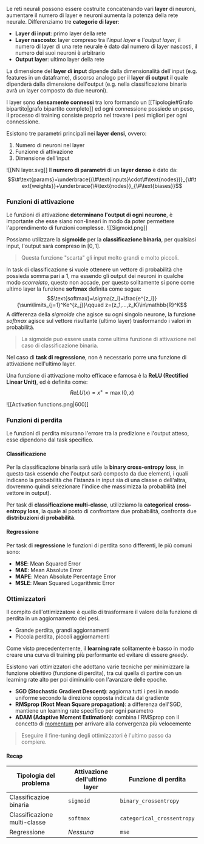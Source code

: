 Le reti neurali possono essere costruite concatenando vari **layer** di neuroni, aumentare il numero di layer e neuroni aumenta la potenza della rete neurale.
Differenziamo tre **categorie di layer**:
- **Layer di input**: primo layer della rete
- **Layer nascosto**: layer compreso tra l'_input layer_ e l'_output layer_, il numero di layer di una rete neurale è dato dal numero di layer nascosti, il numero dei suoi neuroni è arbitrario
- **Output layer**: ultimo layer della rete


La dimensione del **layer di input** dipende dalla dimensionalità dell'input (e.g. features in un dataframe), discorso analogo per il **layer di output** il quale dipenderà dalla dimensione dell'output (e.g. nella classificazione binaria avrà un layer composto da due neuroni).

I layer sono **densamente connessi** tra loro formando un [[Tipologie#Grafo bipartito|grafo bipartito completo]] ed ogni connessione possiede un peso, il processo di training consiste proprio nel trovare i pesi migliori per ogni connessione.

Esistono tre parametri principali nei **layer densi**, ovvero:
1. Numero di neuroni nel layer
2. Funzione di attivazione
3. Dimensione dell'input

![[NN layer.svg]]
Il **numero di parametri** di un **layer denso** è dato da:
$$\#\text{params}=\underbrace{(\#\text{inputs}\cdot\#\text{nodes})}_{\#\text{weights}}+\underbrace{\#\text{nodes}}_{\#\text{biases}}$$

### Funzioni di attivazione
Le funzioni di attivazione **determinano l'output di ogni neurone**, è importante che esse siano non-lineari in modo da poter permettere l'apprendimento di funzioni complesse.
![[Sigmoid.png]]

Possiamo utilizzare la **sigmoide** per la **classificazione binaria**, per qualsiasi input, l'output sarà compreso in $[0,1]$.
>Questa funzione "scarta" gli input molto grandi e molto piccoli.

In task di classificazione si vuole ottenere un vettore di probabilità che possieda somma pari a $1$, ma essendo gli output dei neuroni in qualche modo _scorrelato_, questo non accade, per questo solitamente si pone come ultimo layer la funzione **softmax** definita come segue:
$$\text{softmax}=\sigma(z_i)=\frac{e^{z_i}}{\sum\limits_{j=1}^Ke^{z_j}}\qquad z=(z_1,...,z_K)\in\mathbb{R}^K$$
A differenza della _sigmoide_ che agisce su ogni singolo neurone, la funzione _softmax_ agisce sul vettore risultante (ultimo layer) trasformando i valori in probabilità.
>La sigmoide può essere usata come ultima funzione di attivazione nel caso di classificazione binaria.

Nel caso di **task di regressione**, non è necessario porre una funzione di attivazione nell'ultimo layer.

Una funzione di attivazione molto efficace e famosa è la **ReLU (Rectified Linear Unit)**, ed è definita come:
$$ReLU(x)=x^+=\max(0,x)$$

![[Activation functions.png|600]]

### Funzioni di perdita
Le funzioni di perdita misurano l'errore tra la predizione e l'output atteso, esse dipendono dal task specifico.

#### Classificazione
Per la classificazione binaria sarà utile la **binary cross-entropy loss**, in questo task essendo che l'output sarà composto da due elementi, i quali indicano la probabilità che l'istanza in input sia di una classe o dell'altra, dovremmo quindi selezionare l'indice che massimizza la probabilità (nel vettore in output).

Per task di **classificazione multi-classe**, utilizziamo la **categorical cross-entropy loss**, la quale al posto di confrontare due probabilità, confronta due **distribuzioni di probabilità**.

#### Regressione
Per task di **regressione** le funzioni di perdita sono differenti, le più comuni sono:
- **MSE**: Mean Squared Error
- **MAE**: Mean Absolute Error
- **MAPE**: Mean Absolute Percentage Error
- **MSLE**: Mean Squared Logarithmic Error

### Ottimizzatori
Il compito dell'ottimizzatore è quello di trasformare il valore della funzione di perdita in un aggiornamento dei pesi.
- Grande perdita, grandi aggiornamenti
- Piccola perdita, piccoli aggiornamenti

Come visto precedentemente, il **learning rate** solitamente è basso in modo creare una curva di training più performante ed evitare di essere _greedy_.

Esistono vari ottimizzatori che adottano varie tecniche per minimizzare la funzione obiettivo (funzione di perdita), tra cui quella di partire con un learning rate alto per poi diminuirlo con l'avanzare delle epoche.
- **SGD (Stochastic Gradient Descent)**: aggiorna tutti i pesi in modo uniforme secondo la direzione opposta indicata dal gradiente
- **RMSprop (Root Mean Square propagation)**: a differenza dell'SGD, mantiene un learning rate specifico per ogni parametro
- **ADAM (Adaptive Moment Estimation)**: combina l'RMSprop con il concetto di [momentum](https://optimization.cbe.cornell.edu/index.php?title=Momentum) per arrivare alla convergenza più velocemente
>Eseguire il fine-tuning degli ottimizzatori è l'ultimo passo da compiere.

#### Recap

| Tipologia del problema       | Attivazione dell'ultimo layer | Funzione di perdita        |
| ---------------------------- | ----------------------------- | -------------------------- |
| Classificazioe binaria       | `sigmoid`                     | `binary_crossentropy`      |
| Classificazione multi-classe | `softmax`                     | `categorical_crossentropy` |
| Regressione                  | _Nessuna_                     | `mse`                      |
